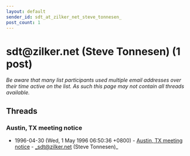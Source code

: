 ```yaml
---
layout: default
sender_id: sdt_at_zilker_net_steve_tonnesen_
post_count: 1
---
```


# sdt<span>@</span>zilker.net (Steve Tonnesen) (1 post)

_Be aware that many list participants used multiple email addresses over their time active on the list. As such this page may not contain all threads available._

## Threads

### Austin, TX meeting notice
+ 1996-04-30 (Wed, 1 May 1996 06:50:36 +0800) - [Austin, TX meeting notice](/archive/1996/04/89db2a043ebc2a97b6b7128e98e1824798fdd799114602a41f6e42eb60a7b9e9) - _sdt@zilker.net (Steve Tonnesen)_

